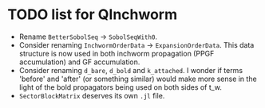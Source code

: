 TODO list for QInchworm
=======================

* Rename `BetterSobolSeq` -> `SobolSeqWith0`.
* Consider renaming `InchwormOrderData` -> `ExpansionOrderData`.
  This data structure is now used in both inchworm propagation
  (PPGF accumulation) and GF accumulation.
* Consider renaming `d_bare`, `d_bold` and `k_attached`.
  I wonder if terms 'before' and 'after' (or something similar)
  would make more sense in the light of the bold propagators
  being used on both sides of t_w.
* `SectorBlockMatrix` deserves its own `.jl` file.